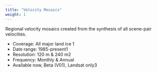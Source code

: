 ```yaml
---
title: "Velocity Mosaics"
weight: 1
---
```


Regional velocity mosaics created from the synthesis of all scene-pair velocities.

- Coverage: All major land ice 1
- Date range: 1985-present1
- Resolution: 120 m & 240 m2
- Frequency: Monthly & Annual
- Available now, Beta (V01), Landsat only3
